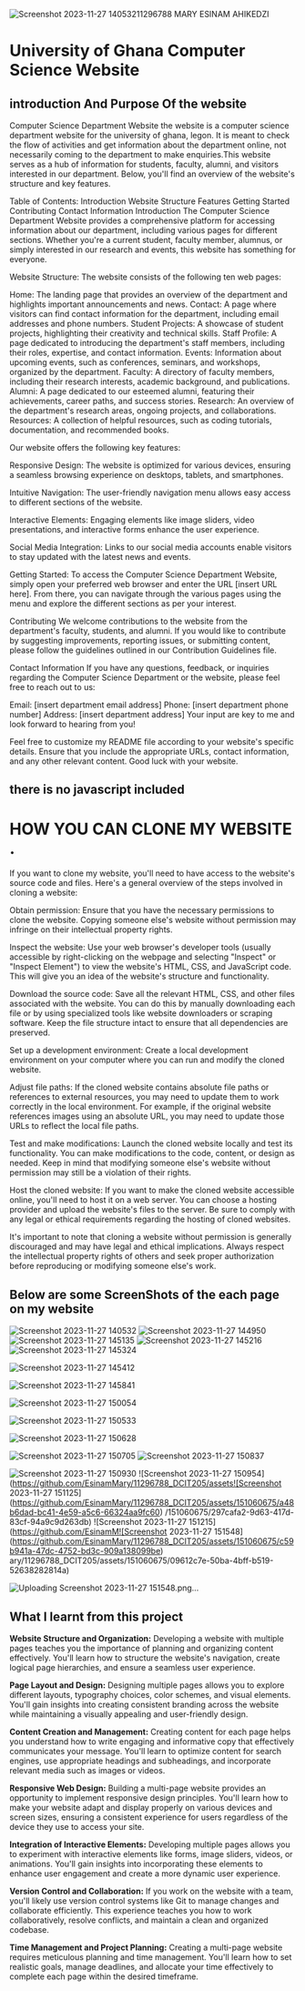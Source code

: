 ![Screenshot 2023-11-27 140532](https://github.com/EsinamMary/11296788_DCIT205/assets/151060675/82487a9a-4604-485d-9c27-27f36dbc4587)11296788
MARY ESINAM AHIKEDZI

# University of Ghana Computer Science Website

## introduction And Purpose Of the website

Computer Science Department Website
the website is a computer science department website for the university of ghana, legon.
It is meant to check the flow of activities and get information about the department online, not necessarily coming to the department to make enquiries.This website serves as a hub of information for students, faculty, alumni, and visitors interested in our department. Below, you'll find an overview of the website's structure and key features.

Table of Contents:
Introduction
Website Structure
Features
Getting Started
Contributing
Contact Information
Introduction
The Computer Science Department Website provides a comprehensive platform for accessing information about our department, including various pages for different sections. Whether you're a current student, faculty member, alumnus, or simply interested in our research and events, this website has something for everyone.

Website Structure:
The website consists of the following ten web pages:

Home: The landing page that provides an overview of the department and highlights important announcements and news.
Contact: A page where visitors can find contact information for the department, including email addresses and phone numbers.
Student Projects: A showcase of student projects, highlighting their creativity and technical skills.
Staff Profile: A page dedicated to introducing the department's staff members, including their roles, expertise, and contact information.
Events: Information about upcoming events, such as conferences, seminars, and workshops, organized by the department.
Faculty: A directory of faculty members, including their research interests, academic background, and publications.
Alumni: A page dedicated to our esteemed alumni, featuring their achievements, career paths, and success stories.
Research: An overview of the department's research areas, ongoing projects, and collaborations.
Resources: A collection of helpful resources, such as coding tutorials, documentation, and recommended books.

Our website offers the following key features:

Responsive Design: The website is optimized for various devices, ensuring a seamless browsing experience on desktops, tablets, and smartphones.

Intuitive Navigation: The user-friendly navigation menu allows easy access to different sections of the website.

Interactive Elements: Engaging elements like image sliders, video presentations, and interactive forms enhance the user experience.

Social Media Integration: Links to our social media accounts enable visitors to stay updated with the latest news and events.

Getting Started:
To access the Computer Science Department Website, simply open your preferred web browser and enter the URL [insert URL here]. From there, you can navigate through the various pages using the menu and explore the different sections as per your interest.

Contributing
We welcome contributions to the website from the department's faculty, students, and alumni. If you would like to contribute by suggesting improvements, reporting issues, or submitting content, please follow the guidelines outlined in our Contribution Guidelines file.

Contact Information
If you have any questions, feedback, or inquiries regarding the Computer Science Department or the website, please feel free to reach out to us:

Email: [insert department email address]
Phone: [insert department phone number]
Address: [insert department address]
Your input are key to me and look forward to hearing from you!

Feel free to customize my README file according to your website's specific details. Ensure that you include the appropriate URLs, contact information, and any other relevant content. Good luck with your website.

## there is no javascript included

# HOW YOU CAN CLONE MY WEBSITE .

If you want to clone my website, you'll need to have access to the website's source code and files. Here's a general overview of the steps involved in cloning a website:

Obtain permission: Ensure that you have the necessary permissions to clone the website. Copying someone else's website without permission may infringe on their intellectual property rights.

Inspect the website: Use your web browser's developer tools (usually accessible by right-clicking on the webpage and selecting "Inspect" or "Inspect Element") to view the website's HTML, CSS, and JavaScript code. This will give you an idea of the website's structure and functionality.

Download the source code: Save all the relevant HTML, CSS, and other files associated with the website. You can do this by manually downloading each file or by using specialized tools like website downloaders or scraping software. Keep the file structure intact to ensure that all dependencies are preserved.

Set up a development environment: Create a local development environment on your computer where you can run and modify the cloned website.

Adjust file paths: If the cloned website contains absolute file paths or references to external resources, you may need to update them to work correctly in the local environment. For example, if the original website references images using an absolute URL, you may need to update those URLs to reflect the local file paths.

Test and make modifications: Launch the cloned website locally and test its functionality. You can make modifications to the code, content, or design as needed. Keep in mind that modifying someone else's website without permission may still be a violation of their rights.

Host the cloned website: If you want to make the cloned website accessible online, you'll need to host it on a web server. You can choose a hosting provider and upload the website's files to the server. Be sure to comply with any legal or ethical requirements regarding the hosting of cloned websites.

It's important to note that cloning a website without permission is generally discouraged and may have legal and ethical implications. Always respect the intellectual property rights of others and seek proper authorization before reproducing or modifying someone else's work.

## Below are some ScreenShots of the each page on my website
![Screenshot 2023-11-27 140532](https://github.com/EsinamMary/11296788_DCIT205/assets/151060675/d470a2d4-ff4b-4c81-af66-5d170674c682)
![Screenshot 2023-11-27 144950](https://github.com/EsinamMary/11296788_DCIT205/assets/151060675/8209651d-15d1-4617-a1fb-e20f18e9e712)
![Screenshot 2023-11-27 145135](https://github.com/EsinamMary/11296788_DCIT205/assets/151060675/4c7adb42-7b50-449c-925e-e640427b70f3)
![Screenshot 2023-11-27 145216](https://github.com/EsinamMary/11296788_DCIT205/assets/151060675/d8289556-6230-4acb-9fa6-e5fc7a40d815)
![Screenshot 2023-11-27 145324](https://github.com/EsinamMary/11296788_DCIT205/assets/151060675/c0a20e32-1b11-462a-9fe9-f45040cfd94c)

![Screenshot 2023-11-27 145412](https://github.com/EsinamMary/11296788_DCIT205/assets/151060675/44cad0cd-5a3b-429a-917b-16d681c141a2)

![Screenshot 2023-11-27 145841](https://github.com/EsinamMary/11296788_DCIT205/assets/151060675/d3858d02-36a8-4950-b656-9ca32c1d1540)

![Screenshot 2023-11-27 150054](https://github.com/EsinamMary/11296788_DCIT205/assets/151060675/81f058e7-5f7d-4e33-816a-e7e78fd47e31)

![Screenshot 2023-11-27 150533](https://github.com/EsinamMary/11296788_DCIT205/assets/151060675/7f1bd321-dfa9-4264-8fbc-5410274f582d)

![Screenshot 2023-11-27 150628](https://github.com/EsinamMary/11296788_DCIT205/assets/151060675/447e98c0-0797-4545-a927-0289fa71af5b)

![Screenshot 2023-11-27 150705](https://github.com/EsinamMary/11296788_DCIT205/assets/151060675/06dce6e7-8c90-430e-bb95-b0b684b9d01c)
![Screenshot 2023-11-27 150837](https://github.com/EsinamMary/11296788_DCIT205/assets/151060675/09b90002-1f19-4e4b-9fa2-65fc8bb181d6)

![Screenshot 2023-11-27 150930](https://github.com/EsinamMary/11296788_DCIT205/assets/151060675/d1558938-40bd-45c7-bbb8-1bd3d5f48420)
![Screenshot 2023-11-27 150954](https://github.com/EsinamMary/11296788_DCIT205/assets![Screenshot 2023-11-27 151125](https://github.com/EsinamMary/11296788_DCIT205/assets/151060675/a48b6dad-bc41-4e59-a5c6-66324aa9fc60)
/151060675/297cafa2-9d63-417d-83cf-94a9c9d263db)
![Screenshot 2023-11-27 151215](https://github.com/EsinamM![Screenshot 2023-11-27 151548](https://github.com/EsinamMary/11296788_DCIT205/assets/151060675/c59b941a-47dc-4752-bd3c-909a138099be)
ary/11296788_DCIT205/assets/151060675/09612c7e-50ba-4bff-b519-52638282814a)

![Uploading Screenshot 2023-11-27 151548.png…]()

## What I learnt from this project

**Website Structure and Organization:** Developing a website with multiple pages teaches you the importance of planning and organizing content effectively. You'll learn how to structure the website's navigation, create logical page hierarchies, and ensure a seamless user experience.

**Page Layout and Design:** Designing multiple pages allows you to explore different layouts, typography choices, color schemes, and visual elements. You'll gain insights into creating consistent branding across the website while maintaining a visually appealing and user-friendly design.

**Content Creation and Management:** Creating content for each page helps you understand how to write engaging and informative copy that effectively communicates your message. You'll learn to optimize content for search engines, use appropriate headings and subheadings, and incorporate relevant media such as images or videos.

**Responsive Web Design:** Building a multi-page website provides an opportunity to implement responsive design principles. You'll learn how to make your website adapt and display properly on various devices and screen sizes, ensuring a consistent experience for users regardless of the device they use to access your site.

**Integration of Interactive Elements:** Developing multiple pages allows you to experiment with interactive elements like forms, image sliders, videos, or animations. You'll gain insights into incorporating these elements to enhance user engagement and create a more dynamic user experience.

**Version Control and Collaboration:** If you work on the website with a team, you'll likely use version control systems like Git to manage changes and collaborate efficiently. This experience teaches you how to work collaboratively, resolve conflicts, and maintain a clean and organized codebase.

**Time Management and Project Planning:** Creating a multi-page website requires meticulous planning and time management. You'll learn how to set realistic goals, manage deadlines, and allocate your time effectively to complete each page within the desired timeframe.
